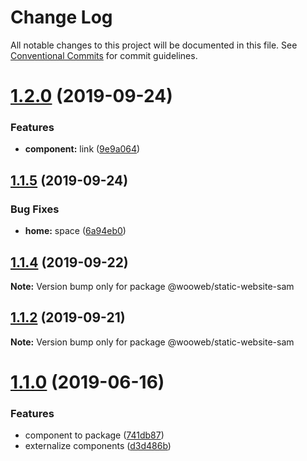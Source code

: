 # Change Log

All notable changes to this project will be documented in this file.
See [Conventional Commits](https://conventionalcommits.org) for commit guidelines.

# [1.2.0](http://github.com/samuel-gomez/compare/v1.1.5...v1.2.0) (2019-09-24)


### Features

* **component:** link ([9e9a064](http://github.com/samuel-gomez/commit/9e9a064))





## [1.1.5](http://github.com/samuel-gomez/compare/v1.1.4...v1.1.5) (2019-09-24)


### Bug Fixes

* **home:** space ([6a94eb0](http://github.com/samuel-gomez/commit/6a94eb0))





## [1.1.4](http://github.com/samuel-gomez/compare/v1.1.3...v1.1.4) (2019-09-22)

**Note:** Version bump only for package @wooweb/static-website-sam





## [1.1.2](http://github.com/samuel-gomez/compare/v1.1.1...v1.1.2) (2019-09-21)

**Note:** Version bump only for package @wooweb/static-website-sam





# [1.1.0](http://github.com/samuel-gomez/compare/v1.0.6...v1.1.0) (2019-06-16)


### Features

* component to package ([741db87](http://github.com/samuel-gomez/commit/741db87))
* externalize components ([d3d486b](http://github.com/samuel-gomez/commit/d3d486b))
